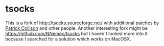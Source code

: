 tsocks
======

This is a fork of <http://tsocks.sourceforge.net/> with additional patches by [Patrick Collison](https://github.com/pc/) and other people. Another interesting fork might be <https://github.com/NNemec/tsocks> but I haven't looked more into it because I searched for a solution which works on MacOSX.

